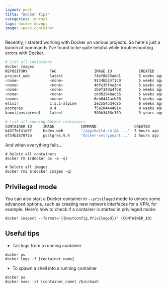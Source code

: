 ```yaml
---
layout: post
title: "Docker tips"
categories: journal
tags: docker devops
image: space-container
---
```


Recently, I started working with Docker on various projects.
So here's just a bunch of commands I've found to be quite helpful while troubleshooting errors with Docker.

```bash
# List all containers
docker images
REPOSITORY          TAG                 IMAGE ID            CREATED             SIZE
project_web         latest              f4ef8d25add1        5 weeks ago         414MB
<none>              <none>              9134bb24f1c0        5 weeks ago         414MB
<none>              <none>              40fe35f4a3d4        5 weeks ago         413MB
<none>              <none>              3b0f34da4fb8        5 weeks ago         415MB
<none>              <none>              c0db2948ac36        5 weeks ago         341MB
<none>              <none>              6eb6441acb58        5 weeks ago         349MB
elixir              1.5.1-alpine        2e25543d4c8b        6 weeks ago         80.6MB
postgres            9.4                 f5a204444914        8 weeks ago         263MB
kamui/postgresql    latest              580b3438c359        3 years ago         387MB

# List all running Docker containers
CONTAINER ID     IMAGE            COMMAND                 CREATED          STATUS           PORTS                    NAMES
b43f7ef41d7f     hades_web        "/app/build.sh && ..."  3 hours ago      Up 3 hours       0.0.0.0:9999->4000/tcp   project_web_1
df54b187072b     postgres:9.4     "docker-entrypoint..."  3 hours ago      Up 3 hours       0.0.0.0:9998->5432/tcp   db

```

And when everything fails...

```$xslt
# Delete all containers
docker rm $(docker ps -a -q)

# Delete all images
docker rmi $(docker images -q)
```
## Privileged mode

You can also start a Docker container in `--privileged` mode to unlock some advanced options, such as creating new network interfaces for a VPN, for example. Here's how to check if a container is started in privileged mode:

```
docker inspect --format='{{HostConfig.Privileged}}' [CONTAINER_ID]
```

## Useful tips

* Tail logs from a running container

```
docker ps
docker logs -f [container_name]
```

 * To spawn a shell into a running container

```
docker ps
docker exec -it [container_name] /bin/bash
```
